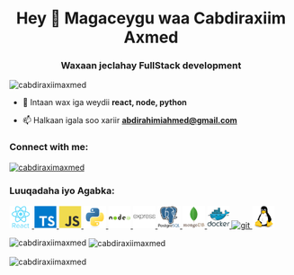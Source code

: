 <h1 align="center">Hey 👋 Magaceygu waa Cabdiraxiim Axmed</h1>
<h3 align="center">Waxaan jeclahay FullStack development</h3>

<p align="left"> <img src="https://komarev.com/ghpvc/?username=cabdiraxiimaxmed&label=Profile%20views&color=0e75b6&style=flat" alt="cabdiraxiimaxmed" /> </p>

- 💬 Intaan wax iga weydii **react, node, python**

- 📫 Halkaan igala soo xariir **abdirahimiahmed@gmail.com**

<h3 align="left">Connect with me:</h3>
<p align="left">
<a href="https://twitter.com/cabdiraximaxmed" target="blank"><img align="center" src="https://raw.githubusercontent.com/rahuldkjain/github-profile-readme-generator/master/src/images/icons/Social/twitter.svg" alt="cabdiraximaxmed" height="30" width="40" /></a>
</p>

<h3 align="left">Luuqadaha iyo Agabka:</h3>
<p align="left">
    <a href="https://reactjs.org/" target="_blank" rel="noreferrer">
        <img src="https://raw.githubusercontent.com/devicons/devicon/master/icons/react/react-original-wordmark.svg" alt="react" width="40" height="40"/>
    </a>
    <a href="https://www.typescriptlang.org/" target="_blank" rel="noreferrer">
        <img src="https://raw.githubusercontent.com/devicons/devicon/master/icons/typescript/typescript-original.svg" alt="typescript" width="40" height="40"/>
    </a>
    <a href="https://developer.mozilla.org/en-US/docs/Web/JavaScript" target="_blank" rel="noreferrer">
        <img src="https://raw.githubusercontent.com/devicons/devicon/master/icons/javascript/javascript-original.svg" alt="javascript" width="40" height="40"/>
    </a>
    <a href="https://www.python.org" target="_blank" rel="noreferrer">
        <img src="https://raw.githubusercontent.com/devicons/devicon/master/icons/python/python-original.svg" alt="python" width="40" height="40"/>
    </a>
    <a href="https://nodejs.org" target="_blank" rel="noreferrer">
        <img src="https://raw.githubusercontent.com/devicons/devicon/master/icons/nodejs/nodejs-original-wordmark.svg" alt="nodejs" width="40" height="40"/>
    </a>
    <a href="https://expressjs.com" target="_blank" rel="noreferrer">
        <img src="https://raw.githubusercontent.com/devicons/devicon/master/icons/express/express-original-wordmark.svg" alt="express" width="40" height="40"/>
    </a>
    <a href="https://www.postgresql.org" target="_blank" rel="noreferrer">
        <img src="https://raw.githubusercontent.com/devicons/devicon/master/icons/postgresql/postgresql-original-wordmark.svg" alt="postgresql" width="40" height="40"/>
    </a>
    <a href="https://www.mongodb.com/" target="_blank" rel="noreferrer">
        <img src="https://raw.githubusercontent.com/devicons/devicon/master/icons/mongodb/mongodb-original-wordmark.svg" alt="mongodb" width="40" height="40"/>
    </a>
    <a href="https://www.docker.com/" target="_blank" rel="noreferrer">
        <img src="https://raw.githubusercontent.com/devicons/devicon/master/icons/docker/docker-original-wordmark.svg" alt="docker" width="40" height="40"/>
    </a>
    <a href="https://git-scm.com/" target="_blank" rel="noreferrer">
        <img src="https://www.vectorlogo.zone/logos/git-scm/git-scm-icon.svg" alt="git" width="40" height="40"/>
    </a>
    <a href="https://www.linux.org/" target="_blank" rel="noreferrer">
        <img src="https://raw.githubusercontent.com/devicons/devicon/master/icons/linux/linux-original.svg" alt="linux" width="40" height="40"/>
    </a>
</p>

<p><img align="left" src="https://github-readme-stats.vercel.app/api/top-langs?username=cabdiraxiimaxmed&show_icons=true&locale=en&layout=compact" alt="cabdiraxiimaxmed" /></p>

<p>&nbsp;<img align="center" src="https://github-readme-stats.vercel.app/api?username=cabdiraxiimaxmed&show_icons=true&locale=en" alt="cabdiraxiimaxmed" /></p>

<p><img align="center" src="https://github-readme-streak-stats.herokuapp.com/?user=cabdiraxiimaxmed&" alt="cabdiraxiimaxmed" /></p>

